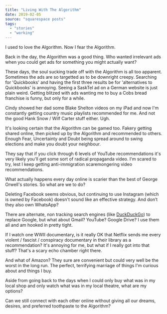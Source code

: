 ```yaml
---
title: "Living With The Algorithm"
date: 2019-02-05
source: "squarespace posts"
tags: 
  - "stories"
  - "working"
---
```


I used to love the Algorithm. Now I fear the Algorithm.

Back in the day, the Algorithm was a good thing. Who wanted irrelevant ads when you could get ads for something you might actually want?

These days, the soul sucking trade off with the Algorithm is all too apparent. Sometimes the ads are so targetted as to be downright creepy. Searching for 'Quickbooks' and having the first three results be for 'alternatives to Quickbooks' is annoying. Seeing a SaskTel ad on a German website is just plain weird. Getting blitzed with ads wanting me to buy a Cobs bread franchise is funny, but only for a while.

Cindy showed her dad some Blake Shelton videos on my iPad and now I'm constantly getting country music playlists recommended for me. And not the good Hank Snow / Wilf Carter stuff either. Ugh.

It's looking certain that the Algorithm can be gamed too. Fakery getting shared online, then picked up by the Algorithm and recommended to others. Enough Fear, Uncertainty and Doubt being spread around to swing elections and make you doubt your neighbour.

They say that if you click through 6 levels of YouTube recommendations it's very likely you'll get some sort of radical propaganda video. I'm scared to try, lest I keep getting anti-immigration scaremongering video recommendations.

What actually happens every day online is scarier than the best of George Orwell's stories. So what are we to do?

Deleting Facebook seems obvious, but continuing to use Instagram (which is owned by Facebook) doesn't sound like an effective strategy. And don’t they also own WhatsApp?

There are alternate, non tracking search engines (like [DuckDuckGo](https://duckduckgo.com/)) to replace Google, but what about Gmail? YouTube? Google Drive? I use them all and am hooked in pretty tight.

If I watch one WWII documentary, is it really OK that Netflix sends me every violent / fascist / conspiracy documentary in their library as a recommendation? It's annoying for me, but what if I really got into that stuff? That's a scary echo chamber right there.

And what of Amazon? They sure are convenient but could very well be the worst in the long run. The perfect, terrifying marriage of things I'm curious about and things I buy.

Aside from going back to the days when I could only buy what was in my local shop and only watch what was in my local theatre, what are my options?

Can we still connect with each other online without giving all our dreams, desires, and preferred toothpaste to the Algorithm?

